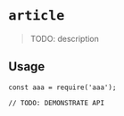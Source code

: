 # `article`

> TODO: description

## Usage

```
const aaa = require('aaa');

// TODO: DEMONSTRATE API
```
